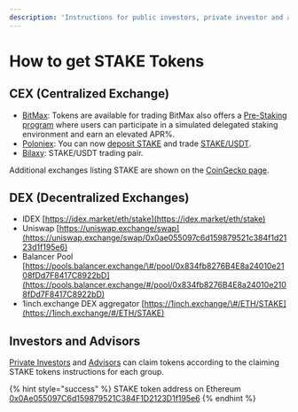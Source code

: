 ```yaml
---
description: 'Instructions for public investors, private investor and advisors'
---
```


# How to get STAKE Tokens

## CEX \(Centralized Exchange\)

* [BitMax](https://bitmaxhelp.zendesk.com/hc/en-us/articles/360047308453-xDai-Chain-STAKE-): Tokens are available for trading  BitMax also offers a [Pre-Staking program](https://bitmaxhelp.zendesk.com/hc/en-us/articles/360047202914) where users can participate in a simulated delegated staking environment and earn an elevated APR%.
* [Poloniex](https://medium.com/poloniex/xdai-stake-is-now-available-on-poloniex-12b8a40d74bc): You can now [deposit STAKE](https://poloniex.com/wallet/STAKE/receive) and trade [STAKE/USDT](https://poloniex.com/exchange#usdt_stake).
* [Bilaxy](https://bilaxy.com/trade/STAKE_USDT): STAKE/USDT trading pair.

Additional exchanges listing STAKE are shown on the [CoinGecko page](https://www.coingecko.com/en/coins/xdai-stake#markets).

## DEX \(Decentralized Exchanges\)

* IDEX [https://idex.market/eth/stake](https://idex.market/eth/stake)
* Uniswap [https://uniswap.exchange/swap](https://uniswap.exchange/swap/0x0ae055097c6d159879521c384f1d2123d1f195e6)
* Balancer Pool [https://pools.balancer.exchange/\#/pool/0x834fb8276B4E8a24010e2108fDd7F8417C8922bD](https://pools.balancer.exchange/#/pool/0x834fb8276B4E8a24010e2108fDd7F8417C8922bD)
* 1inch.exchange DEX aggregator [https://1inch.exchange/\#/ETH/STAKE](https://1inch.exchange/#/ETH/STAKE)

## Investors and Advisors

[Private Investors](claim-stake.md) and [Advisors](manual-instructions-advisors.md) can claim tokens according to the claiming STAKE tokens instructions for each group.

{% hint style="success" %}
STAKE token address on Ethereum [0x0Ae055097C6d159879521C384F1D2123D1f195e6](https://etherscan.io/token/0x0Ae055097C6d159879521C384F1D2123D1f195e6)
{% endhint %}



